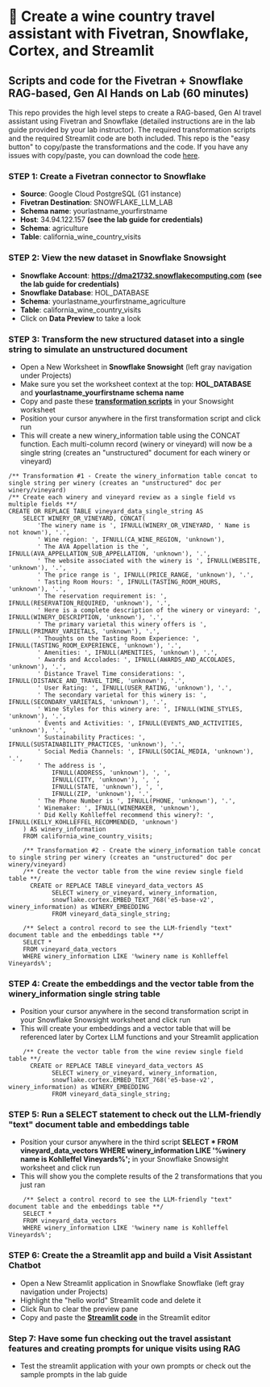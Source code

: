 # :wine_glass: Create a wine country travel assistant with Fivetran, Snowflake, Cortex, and Streamlit
## Scripts and code for the Fivetran + Snowflake RAG-based, Gen AI Hands on Lab (60 minutes)

This repo provides the high level steps to create a RAG-based, Gen AI travel assistant using Fivetran and Snowflake (detailed instructions are in the lab guide provided by your lab instructor). The required transformation scripts and the required Streamlit code are both included. This repo is the "easy button" to copy/paste the transformations and the code. If you have any issues with copy/paste, you can download the code [here](https://github.com/kellykohlleffel/genai-rag-snowflake/archive/refs/heads/main.zip).

### STEP 1: Create a Fivetran connector to Snowflake

* **Source**: Google Cloud PostgreSQL (G1 instance)
* **Fivetran Destination**: SNOWFLAKE_LLM_LAB
* **Schema name**: yourlastname_yourfirstname 
* **Host**: 34.94.122.157 **(see the lab guide for credentials)**
* **Schema**: agriculture
* **Table**: california_wine_country_visits

### STEP 2: View the new dataset in Snowflake Snowsight

* **Snowflake Account**: **https://dma21732.snowflakecomputing.com** **(see the lab guide for credentials)**
* **Snowflake Database**: HOL_DATABASE
* **Schema**: yourlastname_yourfirstname_agriculture 
* **Table**: california_wine_country_visits
* Click on **Data Preview** to take a look

### STEP 3: Transform the new structured dataset into a single string to simulate an unstructured document
* Open a New Worksheet in **Snowflake Snowsight** (left gray navigation under Projects)
* Make sure you set the worksheet context at the top: **HOL_DATABASE** and **yourlastname_yourfirstname schema name**
* Copy and paste these [**transformation scripts**](01-transformations.sql) in your Snowsight worksheet
* Position your cursor anywhere in the first transformation script and click run
* This will create a new winery_information table using the CONCAT function. Each multi-column record (winery or vineyard) will now be a single string (creates an "unstructured" document for each winery or vineyard)

```
/** Transformation #1 - Create the winery_information table concat to single string per winery (creates an "unstructured" doc per winery/vineyard)
/** Create each winery and vineyard review as a single field vs multiple fields **/
CREATE OR REPLACE TABLE vineyard_data_single_string AS 
    SELECT WINERY_OR_VINEYARD, CONCAT(
        'The winery name is ', IFNULL(WINERY_OR_VINEYARD, ' Name is not known'), '.',
        ' Wine region: ', IFNULL(CA_WINE_REGION, 'unknown'),
        ' The AVA Appellation is the ', IFNULL(AVA_APPELLATION_SUB_APPELLATION, 'unknown'), '.',
        ' The website associated with the winery is ', IFNULL(WEBSITE, 'unknown'), '.',
        ' The price range is ', IFNULL(PRICE_RANGE, 'unknown'), '.',
        ' Tasting Room Hours: ', IFNULL(TASTING_ROOM_HOURS, 'unknown'), '.',
        ' The reservation requirement is: ', IFNULL(RESERVATION_REQUIRED, 'unknown'), '.',
        ' Here is a complete description of the winery or vineyard: ', IFNULL(WINERY_DESCRIPTION, 'unknown'), '.',
        ' The primary varietal this winery offers is ', IFNULL(PRIMARY_VARIETALS, 'unknown'), '.',
        ' Thoughts on the Tasting Room Experience: ', IFNULL(TASTING_ROOM_EXPERIENCE, 'unknown'), '.',
        ' Amenities: ', IFNULL(AMENITIES, 'unknown'), '.',
        ' Awards and Accolades: ', IFNULL(AWARDS_AND_ACCOLADES, 'unknown'), '.',
        ' Distance Travel Time considerations: ', IFNULL(DISTANCE_AND_TRAVEL_TIME, 'unknown'), '.',
        ' User Rating: ', IFNULL(USER_RATING, 'unknown'), '.',
        ' The secondary varietal for this winery is: ', IFNULL(SECONDARY_VARIETALS, 'unknown'), '.',
        ' Wine Styles for this winery are: ', IFNULL(WINE_STYLES, 'unknown'), '.',
        ' Events and Activities: ', IFNULL(EVENTS_AND_ACTIVITIES, 'unknown'), '.',
        ' Sustainability Practices: ', IFNULL(SUSTAINABILITY_PRACTICES, 'unknown'), '.',
        ' Social Media Channels: ', IFNULL(SOCIAL_MEDIA, 'unknown'), '.',
        ' The address is ', 
            IFNULL(ADDRESS, 'unknown'), ', ',
            IFNULL(CITY, 'unknown'), ', ',
            IFNULL(STATE, 'unknown'), ', ',
            IFNULL(ZIP, 'unknown'), '.',
        ' The Phone Number is ', IFNULL(PHONE, 'unknown'), '.',
        ' Winemaker: ', IFNULL(WINEMAKER, 'unknown'),
        ' Did Kelly Kohlleffel recommend this winery?: ', IFNULL(KELLY_KOHLLEFFEL_RECOMMENDED, 'unknown')
    ) AS winery_information
    FROM california_wine_country_visits;

    /** Transformation #2 - Create the winery_information table concat to single string per winery (creates an "unstructured" doc per winery/vineyard)
    /** Create the vector table from the wine review single field table **/
      CREATE or REPLACE TABLE vineyard_data_vectors AS 
            SELECT winery_or_vineyard, winery_information, 
            snowflake.cortex.EMBED_TEXT_768('e5-base-v2', winery_information) as WINERY_EMBEDDING 
            FROM vineyard_data_single_string;

    /** Select a control record to see the LLM-friendly "text" document table and the embeddings table **/
    SELECT *
    FROM vineyard_data_vectors
    WHERE winery_information LIKE '%winery name is Kohlleffel Vineyards%';

```

### STEP 4: Create the embeddings and the vector table from the winery_information single string table
* Position your cursor anywhere in the second transformation script in your Snowflake Snowsight worksheet and click run
* This will create your embeddings and a vector table that will be referenced later by Cortex LLM functions and your Streamlit application

```
    /** Create the vector table from the wine review single field table **/
      CREATE or REPLACE TABLE vineyard_data_vectors AS 
            SELECT winery_or_vineyard, winery_information, 
            snowflake.cortex.EMBED_TEXT_768('e5-base-v2', winery_information) as WINERY_EMBEDDING 
            FROM vineyard_data_single_string;
```

### STEP 5: Run a SELECT statement to check out the LLM-friendly "text" document table and embeddings table
* Position your cursor anywhere in the third script **SELECT * FROM vineyard_data_vectors WHERE winery_information LIKE '%winery name is Kohlleffel Vineyards%';** in your Snowflake Snowsight worksheet and click run
* This will show you the complete results of the 2 transformations that you just ran

```
    /** Select a control record to see the LLM-friendly "text" document table and the embeddings table **/
    SELECT *
    FROM vineyard_data_vectors
    WHERE winery_information LIKE '%winery name is Kohlleffel Vineyards%';
```

### STEP 6: Create the a Streamlit app and build a Visit Assistant Chatbot
* Open a New Streamlit application in Snowflake Snowflake (left gray navigation under Projects)
* Highlight the "hello world" Streamlit code and delete it
* Click Run to clear the preview pane
* Copy and paste the [**Streamlit code**](02-streamlit-code.py) in the Streamlit editor

### Step 7: Have some fun checking out the travel assistant features and creating prompts for unique visits using RAG
* Test the streamlit application with your own prompts or check out the sample prompts in the lab guide
